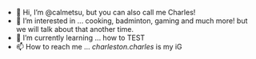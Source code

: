 - 👋 Hi, I’m @calmetsu, but you can also call me Charles!
- 👀 I’m interested in ... cooking, badminton, gaming and much more! but we will talk about that another time.
- 🌱 I’m currently learning ... how to TEST
- 📫 How to reach me ... _charleston.charles_ is my iG 

<!---
calmetsu/calmetsu is a ✨ special ✨ repository because its `README.md` (this file) appears on your GitHub profile.
You can click the Preview link to take a look at your changes.
--->
